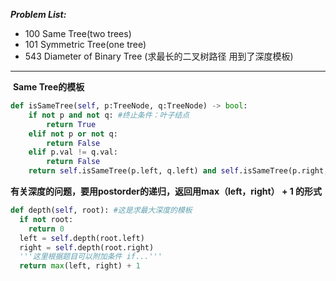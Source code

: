***Problem List:***

* 100 Same Tree(two trees)
* 101 Symmetric Tree(one tree)
* 543 Diameter of Binary Tree (求最长的二叉树路径 用到了深度模板)



---

​	**Same Tree的模板**

```python
def isSameTree(self, p:TreeNode, q:TreeNode) -> bool:  
    if not p and not q: #终止条件：叶子结点
        return True
    elif not p or not q:
        return False
    elif p.val != q.val:
        return False
    return self.isSameTree(p.left, q.left) and self.isSameTree(p.right, q.right)

```



**有关深度的问题，要用postorder的递归，返回用max（left，right） +  1 的形式**

```python
def depth(self, root): #这是求最大深度的模板
  if not root:
    return 0
  left = self.depth(root.left)
  right = self.depth(root.right)
  '''这里根据题目可以附加条件 if...'''
  return max(left, right) + 1
```



